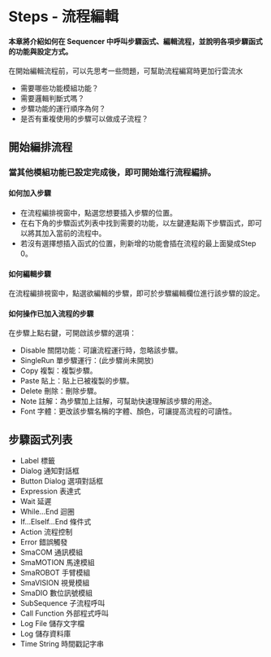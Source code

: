 # Steps - 流程編輯

#### 本章將介紹如何在 Sequencer 中呼叫步驟函式、編輯流程，並說明各項步驟函式的功能與設定方式。

在開始編輯流程前，可以先思考一些問題，可幫助流程編寫時更加行雲流水

* 需要哪些功能模組功能？
* 需要邏輯判斷式嗎？
* 步驟功能的運行順序為何？ 
* 是否有重複使用的步驟可以做成子流程？



## 開始編排流程

### 當其他模組功能已設定完成後，即可開始進行流程編排。

#### 如何加入步驟

* 在流程編排視窗中，點選您想要插入步驟的位置。
* 在右下角的步驟函式列表中找到需要的功能，以左鍵連點兩下步驟函式，即可以將其加入當前的流程中。
* 若沒有選擇想插入函式的位置，則新增的功能會插在流程的最上面變成Step 0。

#### 如何編輯步驟

在流程編排視窗中，點選欲編輯的步驟，即可於步驟編輯欄位進行該步驟的設定。

#### 如何操作已加入流程的步驟

在步驟上點右鍵，可開啟該步驟的選項：

* Disable 關閉功能：可讓流程運行時，忽略該步驟。
* SingleRun 單步驟運行：\(此步驟尚未開放\)
* Copy 複製：複製步驟。
* Paste 貼上：貼上已被複製的步驟。
* Delete 刪除：刪除步驟。
* Note 註解：為步驟加上註解，可幫助快速理解該步驟的用途。
* Font 字體：更改該步驟名稱的字體、顏色，可讓提高流程的可讀性。



## 步驟函式列表

* Label 標籤
* Dialog 通知對話框
* Button Dialog 選項對話框
* Expression 表達式
* Wait 延遲
* While...End 迴圈
* If...ElseIf...End 條件式
* Action 流程控制
* Error 錯誤觸發
* SmaCOM 通訊模組
* SmaMOTION 馬達模組
* SmaROBOT 手臂模組
* SmaVISION 視覺模組
* SmaDIO 數位訊號模組
* SubSequence 子流程呼叫
* Call Function 外部程式呼叫
* Log File 儲存文字檔
* Log 儲存資料庫
* Time String 時間戳記字串


